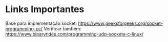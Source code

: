 # Links Importantes

Base para implementação socket: https://www.geeksforgeeks.org/socket-programming-cc/
Verificar também: https://www.binarytides.com/programming-udp-sockets-c-linux/